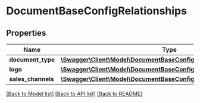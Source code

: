# DocumentBaseConfigRelationships

## Properties
Name | Type | Description | Notes
------------ | ------------- | ------------- | -------------
**document_type** | [**\Swagger\Client\Model\DocumentBaseConfigRelationshipsDocumentType**](DocumentBaseConfigRelationshipsDocumentType.md) |  | [optional] 
**logo** | [**\Swagger\Client\Model\DocumentBaseConfigRelationshipsLogo**](DocumentBaseConfigRelationshipsLogo.md) |  | [optional] 
**sales_channels** | [**\Swagger\Client\Model\DocumentBaseConfigRelationshipsSalesChannels**](DocumentBaseConfigRelationshipsSalesChannels.md) |  | [optional] 

[[Back to Model list]](../../README.md#documentation-for-models) [[Back to API list]](../../README.md#documentation-for-api-endpoints) [[Back to README]](../../README.md)

